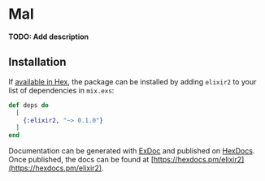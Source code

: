 # Mal

**TODO: Add description**

## Installation

If [available in Hex](https://hex.pm/docs/publish), the package can be installed
by adding `elixir2` to your list of dependencies in `mix.exs`:

```elixir
def deps do
  [
    {:elixir2, "~> 0.1.0"}
  ]
end
```

Documentation can be generated with [ExDoc](https://github.com/elixir-lang/ex_doc)
and published on [HexDocs](https://hexdocs.pm). Once published, the docs can
be found at [https://hexdocs.pm/elixir2](https://hexdocs.pm/elixir2).

